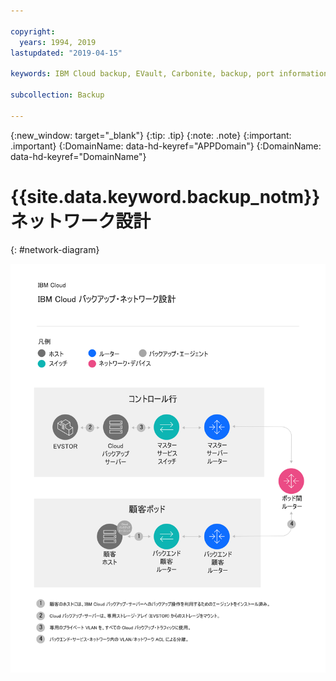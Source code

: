 ```yaml
---

copyright:
  years: 1994, 2019
lastupdated: "2019-04-15"

keywords: IBM Cloud backup, EVault, Carbonite, backup, port information, configure, configuring, network information, network diagram

subcollection: Backup

---
```

{:new_window: target="_blank"}
{:tip: .tip}
{:note: .note}
{:important: .important}
{:DomainName: data-hd-keyref="APPDomain"}
{:DomainName: data-hd-keyref="DomainName"}

# {{site.data.keyword.backup_notm}} ネットワーク設計
{: #network-diagram}

![ネットワーク図](images/Cloud-backup-Network-Diagram-white.png "IBM Cloud バックアップ・ネットワーク図")
